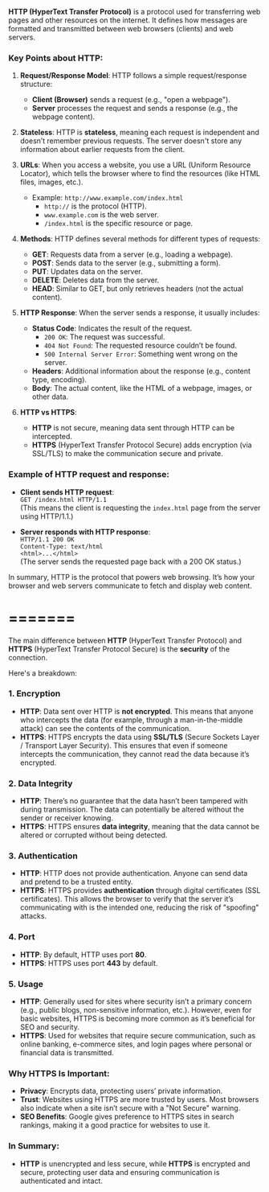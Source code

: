 **HTTP (HyperText Transfer Protocol)** is a protocol used for transferring web pages and other resources on the internet. It defines how messages are formatted and transmitted between web browsers (clients) and web servers.

### Key Points about HTTP:
1. **Request/Response Model**: HTTP follows a simple request/response structure:
   - **Client (Browser)** sends a request (e.g., "open a webpage").
   - **Server** processes the request and sends a response (e.g., the webpage content).

2. **Stateless**: HTTP is **stateless**, meaning each request is independent and doesn’t remember previous requests. The server doesn't store any information about earlier requests from the client. 

3. **URLs**: When you access a website, you use a URL (Uniform Resource Locator), which tells the browser where to find the resources (like HTML files, images, etc.).

   - Example: `http://www.example.com/index.html`
     - `http://` is the protocol (HTTP).
     - `www.example.com` is the web server.
     - `/index.html` is the specific resource or page.

4. **Methods**: HTTP defines several methods for different types of requests:
   - **GET**: Requests data from a server (e.g., loading a webpage).
   - **POST**: Sends data to the server (e.g., submitting a form).
   - **PUT**: Updates data on the server.
   - **DELETE**: Deletes data from the server.
   - **HEAD**: Similar to GET, but only retrieves headers (not the actual content).

5. **HTTP Response**: When the server sends a response, it usually includes:
   - **Status Code**: Indicates the result of the request.
     - `200 OK`: The request was successful.
     - `404 Not Found`: The requested resource couldn’t be found.
     - `500 Internal Server Error`: Something went wrong on the server.
   - **Headers**: Additional information about the response (e.g., content type, encoding).
   - **Body**: The actual content, like the HTML of a webpage, images, or other data.

6. **HTTP vs HTTPS**: 
   - **HTTP** is not secure, meaning data sent through HTTP can be intercepted.
   - **HTTPS** (HyperText Transfer Protocol Secure) adds encryption (via SSL/TLS) to make the communication secure and private.

### Example of HTTP request and response:
- **Client sends HTTP request**:  
  `GET /index.html HTTP/1.1`  
  (This means the client is requesting the `index.html` page from the server using HTTP/1.1.)
  
- **Server responds with HTTP response**:  
  `HTTP/1.1 200 OK`  
  `Content-Type: text/html`  
  `<html>...</html>`  
  (The server sends the requested page back with a 200 OK status.)

In summary, HTTP is the protocol that powers web browsing. It’s how your browser and web servers communicate to fetch and display web content.

=======
=======

The main difference between **HTTP** (HyperText Transfer Protocol) and **HTTPS** (HyperText Transfer Protocol Secure) is the **security** of the connection.

Here's a breakdown:

### 1. **Encryption**
   - **HTTP**: Data sent over HTTP is **not encrypted**. This means that anyone who intercepts the data (for example, through a man-in-the-middle attack) can see the contents of the communication.
   - **HTTPS**: HTTPS encrypts the data using **SSL/TLS** (Secure Sockets Layer / Transport Layer Security). This ensures that even if someone intercepts the communication, they cannot read the data because it’s encrypted.

### 2. **Data Integrity**
   - **HTTP**: There’s no guarantee that the data hasn’t been tampered with during transmission. The data can potentially be altered without the sender or receiver knowing.
   - **HTTPS**: HTTPS ensures **data integrity**, meaning that the data cannot be altered or corrupted without being detected.

### 3. **Authentication**
   - **HTTP**: HTTP does not provide authentication. Anyone can send data and pretend to be a trusted entity.
   - **HTTPS**: HTTPS provides **authentication** through digital certificates (SSL certificates). This allows the browser to verify that the server it’s communicating with is the intended one, reducing the risk of "spoofing" attacks.

### 4. **Port**
   - **HTTP**: By default, HTTP uses port **80**.
   - **HTTPS**: HTTPS uses port **443** by default.

### 5. **Usage**
   - **HTTP**: Generally used for sites where security isn’t a primary concern (e.g., public blogs, non-sensitive information, etc.). However, even for basic websites, HTTPS is becoming more common as it’s beneficial for SEO and security.
   - **HTTPS**: Used for websites that require secure communication, such as online banking, e-commerce sites, and login pages where personal or financial data is transmitted.

### Why HTTPS Is Important:
- **Privacy**: Encrypts data, protecting users’ private information.
- **Trust**: Websites using HTTPS are more trusted by users. Most browsers also indicate when a site isn’t secure with a "Not Secure" warning.
- **SEO Benefits**: Google gives preference to HTTPS sites in search rankings, making it a good practice for websites to use it.

### In Summary:
- **HTTP** is unencrypted and less secure, while **HTTPS** is encrypted and secure, protecting user data and ensuring communication is authenticated and intact.

